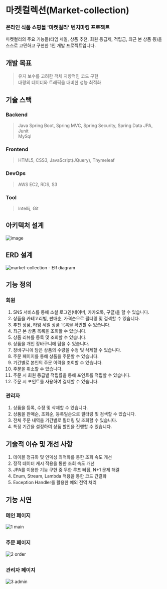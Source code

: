 # 마켓컬렉션(Market-collection)

### 온라인 식품 쇼핑몰 '마켓컬리' 벤치마킹 프로젝트
마켓컬리의 주요 기능들(타임 세일, 상품 추천, 회원 등급제, 적립금, 최근 본 상품 등)을 스스로 고민하고 구현한 1인 개발 프로젝트입니다.

## 개발 목표
> 유지 보수를 고려한 객체 지향적인 코드 구현   
> 대량의 데이터와 트래픽을 대비한 성능 최적화

## 기술 스택

### Backend
> Java
> Spring Boot, Spring MVC, Spring Security, Spring Data JPA, Junit   
> MySql

### Frontend
> HTML5, CSS3, JavaScript(JQuery), Thymeleaf

### DevOps
> AWS EC2, RDS, S3

### Tool
> Intellij, Git

## 아키텍처 설계
![image](https://user-images.githubusercontent.com/97089961/228763378-e65d33f7-11fd-4905-82cc-e26f95cbe33f.png)

## ERD 설계
![market-collection - ER diagram](https://user-images.githubusercontent.com/97089961/228749916-0db0ecae-7c7f-4545-8ab0-19d1b9c08f53.png)


## 기능 정의

### 회원
1. SNS 서비스를 통해 소셜 로그인(네이버, 카카오톡, 구글)을 할 수 있습니다.
2. 상품을 카테고리별, 판매순, 가격순으로 필터링 및 검색할 수 있습니다.
3. 추천 상품, 타임 세일 상품 목록을 확인할 수 있습니다.
4. 최근 본 상품 목록을 조회할 수 있습니다.
5. 상품 리뷰를 등록 및 조회할 수 있습니다.
6. 상품을 개인 장바구니에 담을 수 있습니다.
7. 장바구니에 담은 상품의 수량을 수정 및 삭제할 수 있습니다.
8. 주문 페이지를 통해 상품을 주문할 수 있습니다.
9. 기간별로 본인의 주문 이력을 조회할 수 있습니다.
10. 주문을 취소할 수 있습니다.
11. 주문 시 회원 등급별 적립률을 통해 포인트를 적립할 수 있습니다.
12. 주문 시 포인트를 사용하여 결제할 수 있습니다.

### 관리자 
1. 상품을 등록, 수정 및 삭제할 수 있습니다.
2. 상품을 판매순, 조회순, 등록일순으로 필터링 및 검색할 수 있습니다.
3. 전체 주문 내역을 기간별로 필터링 및 조회할 수 있습니다.
4. 특정 기간을 설정하여 상품 할인을 진행할 수 있습니다.

## 기술적 이슈 및 개선 사항
1. 테이블 정규화 및 인덱싱 최적화를 통한 조회 속도 개선
2. 정적 데이터 캐시 적용을 통한 조회 속도 개선
3. JPA를 이용한 기능 구현 중 무한 루프 빠짐, N+1 문제 해결
4. Enum, Stream, Lambda 적용을 통한 코드 간결화
5. Exception Handler를 활용한 예외 전역 처리

## 기능 시연
### 메인 페이지
![1 main](https://github.com/dschoi30/market-collection/assets/97089961/e8892a3b-e3f2-49c8-a765-c0635bd7ad48)
##
### 주문 페이지
![2 order](https://github.com/dschoi30/market-collection/assets/97089961/42735558-d4bf-4e0e-9c4a-86987f0bcb5d)
##
### 관리자 페이지
![3 admin](https://github.com/dschoi30/market-collection/assets/97089961/8c0aa40b-2f1f-472b-821d-7e4f08e89f19)
